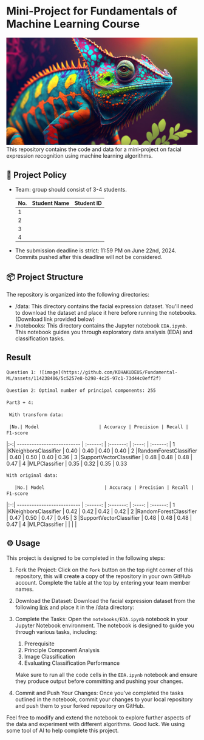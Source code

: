 # Mini-Project for Fundamentals of Machine Learning Course
![background](./materials/ai_wp.jpg)
This repository contains the code and data for a mini-project on facial expression recognition using machine learning algorithms.

## 📑 Project Policy
- Team: group should consist of 3-4 students.

    |No.| Student Name    | Student ID |
    | --------| -------- | ------- |
    |1|||Nguyễn Minh Toàn|21110195
    |2|||Lê Vũ Hoàng An|21110
    |3|||Nguyễn Hoàng Gia Bảo|21110
    |4|||

- The submission deadline is strict: 11:59 PM on June 22nd, 2024. Commits pushed after this deadline will not be considered.

## 📦 Project Structure

The repository is organized into the following directories:

- /data: This directory contains the facial expression dataset. You'll need to download the dataset and place it here before running the notebooks. (Download link provided below)
- /notebooks: This directory contains the Jupyter notebook ```EDA.ipynb```. This notebook guides you through exploratory data analysis (EDA) and classification tasks.

## Result 
    Question 1: ![image](https://github.com/KOHAKUDEUS/Fundamental-ML/assets/114238406/5c5257e8-b298-4c25-97c1-73d44c0eff2f)

    Question 2: Optimal number of principal components: 255

    Part3 + 4:
    
     With transform data: 
     
     |No.| Model                      | Accuracy | Precision | Recall | F1-score
|:-:| -------------------------- | :------: | :-------: | :----: | :------: 
| 1 |KNeighborsClassifier        | 0.40     | 0.40      | 0.40   | 0.40
| 2 |RandomForestClassifier      | 0.40     | 0.50     | 0.40   | 0.36
| 3 |SupportVectorClassifier      | 0.48     | 0.48      | 0.48   | 0.47
| 4 |MLPClassifier               | 0.35     | 0.32      | 0.35   | 0.33

    With original data:
    
       |No.| Model                      | Accuracy | Precision | Recall | F1-score
|:-:| -------------------------- | :------: | :-------: | :----: | :------: 
| 1 |KNeighborsClassifier        | 0.42     | 0.42      | 0.42   | 0.42
| 2 |RandomForestClassifier      | 0.47     | 0.50     | 0.47   | 0.45
| 3 |SupportVectorClassifier      | 0.48     | 0.48     | 0.48   | 0.47
| 4 |MLPClassifier               |      |       |    |   
## ⚙️ Usage

This project is designed to be completed in the following steps:

1. Fork the Project: Click on the ```Fork``` button on the top right corner of this repository, this will create a copy of the repository in your own GitHub account. Complete the table at the top by entering your team member names.

2. Download the Dataset: Download the facial expression dataset from the following [link](https://mega.nz/file/foM2wDaa#GPGyspdUB2WV-fATL-ZvYj3i4FqgbVKyct413gxg3rE) and place it in the /data directory:

3. Complete the Tasks: Open the ```notebooks/EDA.ipynb``` notebook in your Jupyter Notebook environment. The notebook is designed to guide you through various tasks, including:
    
    1. Prerequisite
    2. Principle Component Analysis
    3. Image Classification
    4. Evaluating Classification Performance 

    Make sure to run all the code cells in the ```EDA.ipynb``` notebook and ensure they produce output before committing and pushing your changes.

5. Commit and Push Your Changes: Once you've completed the tasks outlined in the notebook, commit your changes to your local repository and push them to your forked repository on GitHub.


Feel free to modify and extend the notebook to explore further aspects of the data and experiment with different algorithms. Good luck.
We using some tool of AI to help complete this project.
